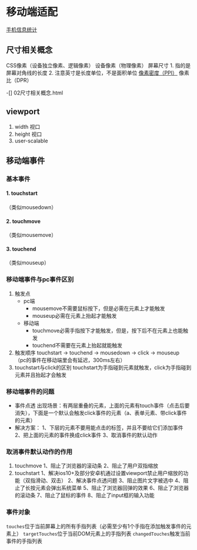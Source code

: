 # 移动端适配

[手机信息统计](https://mtj.baidu.com/data/mobile/device)

## 尺寸相关概念

CSS像素（设备独立像素、逻辑像素）
设备像素（物理像素）
屏幕尺寸
    1. 指的是屏幕对角线的长度
    2. 注意英寸是长度单位，不是面积单位
[像素密度（PPI）](https://www.sven.de/dpi)
像素比（DPR）

-[]  02尺寸相关概念.html

## viewport

1. width 视口
2. height 视口
3. user-scalable

## 移动端事件

### 基本事件

#### 1. touchstart

（类似mousedown）

#### 2. touchmove

（类似mousemove）

#### 3. touchend

（类似mouseup）

### 移动端事件与pc事件区别

1. 触发点
    - pc端
      - mousemove不需要鼠标按下，但是必需在元素上才能触发
      - mouseup必需在元素上抬起才能触发
    - 移动端
      - touchmove必需手指按下才能触发，但是，按下后不在元素上也能触发
      - touchend不需要在元素上抬起就能触发
2. 触发顺序
    touchstart → touchend → mousedown → click → mouseup
    （pc的事件在移动端里会有延迟，300ms左右）
3. touchstart与click的区别
    touchstart为手指碰到元素就触发，click为手指碰到元素并且抬起才会触发

### 移动端事件的问题

- 事件点透
    出现场景：有两层重叠的元素，上面的元素有touch事件（点击后要消失），下面是一个默认会触发click事件的元素（a、表单元素、带click事件的元素）
- 解决方案：
    1、下层的元素不要用能点击的标签，并且不要给它们添加事件
    2、把上面的元素的事件换成click事件
    3、取消事件的默认动作

### 取消事件默认动作的作用

1. touchmove
    1、阻止了浏览器的滚动条
    2、阻止了用户双指缩放
2. touchstart
    1、解决ios10+及部分安卓机通过设置viewport禁止用户缩放的功能（双指滑动、双击）
    2、解决事件点透问题
    3、阻止图片文字被选中
    4、阻止了长按元素会弹出系统菜单
    5、阻止了浏览器回弹的效果
    6、阻止了浏览器的滚动条
    7、阻止了鼠标的事件
    8、阻止了input框的输入功能

### 事件对象

`touches`位于当前屏幕上的所有手指列表（必需至少有1个手指在添加触发事件的元素上）
`targetTouches`位于当前DOM元素上的手指列表
`changedTouches`触发当前事件的手指列表
